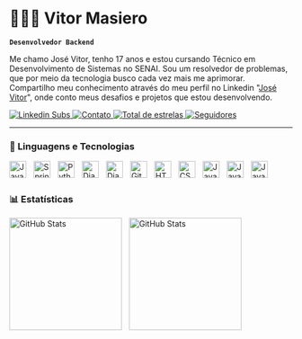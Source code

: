 # 👩🏻‍💻 Vitor Masiero

**`Desenvolvedor Backend`**

Me chamo José Vitor, tenho 17 anos e estou cursando Técnico em Desenvolvimento de Sistemas no SENAI. Sou um resolvedor de problemas, que por meio da tecnologia busco cada vez mais me aprimorar. Compartilho meu conhecimento através do meu perfil no Linkedin "[José Vitor](https://linkedin.com/in/josé-vitor-masiero)", onde conto meus desafios e projetos que estou desenvolvendo.

<p align="left">
    <a href="https://linkedin.com/in/josé-vitor-masiero">
        <img 
            alt="Linkedin Subs" 
            title="Conecte-se comigo no LinkedIn!" 
            src="https://custom-icon-badges.demolab.com/badge/Linkedin-blue?style=for-the-badge&logo=linke&logoColor=white"
        />
    </a>
    <a href="https://www.youtube.com/@larissakich">
        <img 
            alt="Contato" 
            title="Meu Email" 
            src="https://custom-icon-badges.demolab.com/badge/-meu Email-red?style=for-the-badge&logo=gmail&logoColor=black&"
        />
    </a> 
    <a href="https://github.com/vitor-masiero?tab=repositories">
        <img 
            alt="Total de estrelas" 
            title="Total de estrelas GitHub" 
            src="https://custom-icon-badges.demolab.com/badge/-Repos-blue?style=for-the-badge&logoColor=white&logo=repo"
        />
    </a>
    <a href="https://github.com/vitor-masiero?tab=followers">
        <img 
            alt="Seguidores" 
            title="Me siga no GitHub" 
            src="https://custom-icon-badges.demolab.com/github/followers/Larissakich?color=red&labelColor=yellow&style=for-the-badge&logo=github&label=Seguidores&logoColor=white"
        />
    </a>
</p>

---

### 🤖 Linguagens e Tecnologias

<img src="https://cdn.jsdelivr.net/gh/devicons/devicon@latest/icons/java/java-original-wordmark.svg"     
    align="left" 
    alt="Java"
    title="Java" 
    width="30px" 
    style="padding-right: 10px;"   
/>
<img 
    align="left" 
    alt="Spring Framework" 
    title="Spring Framework"
    width="30px" 
    style="padding-right: 10px;" 
    src="https://cdn.jsdelivr.net/gh/devicons/devicon@latest/icons/spring/spring-original.svg"
/>
<img 
    align="left" 
    alt="Python" 
    title="Python"
    width="30px" 
    style="padding-right: 10px;" 
    src="https://cdn.jsdelivr.net/gh/devicons/devicon@latest/icons/python/python-original.svg" 
/>
<img 
    align="left" 
    alt="Django" 
    title="Django"
    width="30px" 
    style="padding-right: 10px;" 
    src="https://cdn.jsdelivr.net/gh/devicons/devicon@latest/icons/django/django-plain.svg" 
/>
<img 
    align="left" 
    alt="DjangoRESTFramework" 
    title="DjangoRESTFramework"
    width="30px" 
    style="padding-right: 10px;" 
    src="https://cdn.jsdelivr.net/gh/devicons/devicon@latest/icons/djangorest/djangorest-original.svg" 
/>
<img 
    align="left" 
    alt="Git" 
    title="Git"
    width="30px" 
    style="padding-right: 10px;" 
    src="https://cdn.jsdelivr.net/gh/devicons/devicon@latest/icons/git/git-original.svg" 
/>
<img 
    align="left" 
    alt="HTML"
    title="HTML" 
    width="30px" 
    style="padding-right: 10px;" 
    src="https://cdn.jsdelivr.net/gh/devicons/devicon@latest/icons/html5/html5-original.svg" 
/>
<img 
    align="left" 
    alt="CSS" 
    title="CSS"
    width="30px" 
    style="padding-right: 10px;" 
    src="https://cdn.jsdelivr.net/gh/devicons/devicon@latest/icons/css3/css3-original.svg" 
/>
<img 
    align="left" 
    alt="JavaScript" 
    title="JavaScript"
    width="30px" 
    style="padding-right: 10px;" 
    src="https://cdn.jsdelivr.net/gh/devicons/devicon@latest/icons/javascript/javascript-original.svg" 
/>
<img 
    align="left" 
    alt="JavaScript" 
    title="JavaScript"
    width="30px" 
    style="padding-right: 10px;" 
    src="https://cdn.jsdelivr.net/gh/devicons/devicon@latest/icons/postgresql/postgresql-original.svg" 
/>
<img 
    align="left" 
    alt="JavaScript" 
    title="JavaScript"
    width="30px" 
    style="padding-right: 10px;" 
    src="https://cdn.jsdelivr.net/gh/devicons/devicon@latest/icons/mysql/mysql-original.svg" 
/>



<br/>
<br/>

### 📊 Estatísticas

<p>
  <img 
    align="left" 
    alt="GitHub Stats" 
    height="200" 
    style="padding-right: 10px;" 
    src="https://github-readme-stats.vercel.app/api?username=vitor-masiero&show_icons=true&theme=tokyonight&include_all_commits=true&locale=pt-br" 
  />

<img 
      align="left" 
      alt="GitHub Stats" 
      height="200" 
      src="https://github-readme-stats.vercel.app/api/top-langs/?username=vitor-masiero&theme=tokyonight&layout=compact&custom_title=Tecnologias&langs_count=9" 
  />

</p>
